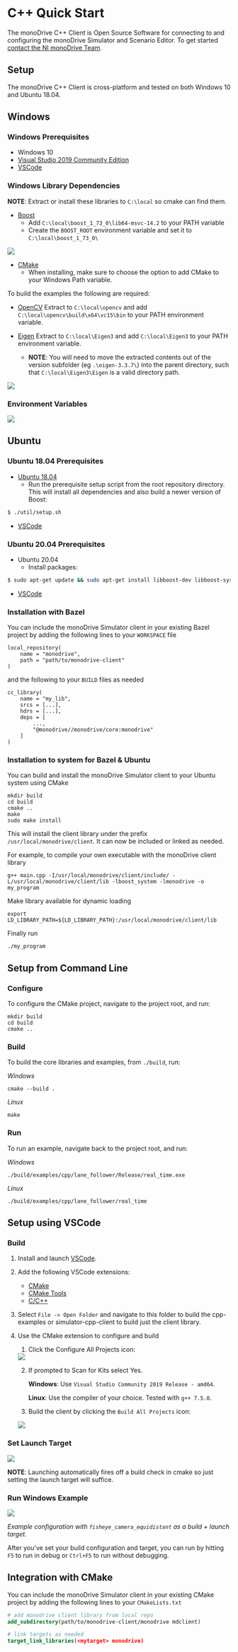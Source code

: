 # C++ Quick Start

The monoDrive C++ Client is Open Source Software for connecting to and 
configuring the monoDrive Simulator and Scenario Editor. To get started [contact the NI monoDrive Team](https://www.monodrive.io/contact). 

## Setup

The monoDrive C++ Client is cross-platform and tested on both Windows 10 and 
Ubuntu 18.04.

## Windows

### Windows Prerequisites

- Windows 10
- [Visual Studio 2019 Community Edition](https://visualstudio.microsoft.com/vs/community/)
- [VSCode](https://code.visualstudio.com/)

### Windows Library Dependencies 
**NOTE**: Extract or install these libraries to `C:\local` so cmake can find them.

- [Boost](https://sourceforge.net/projects/boost/files/boost-binaries/1.73.0/boost_1_73_0-msvc-14.2-64.exe/download)
  - Add `C:\local\boost_1_73_0\lib64-msvc-14.2` to your PATH variable
  - Create the `BOOST_ROOT` environment variable and set it to `C:\local\boost_1_73_0\`

<div class="img_container">
    <img class="lg_img" src="../imgs/boost_root_system_var.jpeg">
</div>

- [CMake](https://cmake.org/download/)
    - When installing, make sure to choose the option to add CMake to your Windows Path variable.
 
To build the examples the following are required:

- [OpenCV](https://github.com/opencv/opencv/releases/download/4.3.0/opencv-4.3.0-vc14_vc15.exe) Extract to `C:\local\opencv` and add `C:\local\opencv\build\x64\vc15\bin` to your PATH environment variable.

- [Eigen](https://gitlab.com/libeigen/eigen/-/archive/3.3.7/eigen-3.3.7.zip) Extract to `C:\local\Eigen3` and add `C:\local\Eigen3` to your PATH environment variable.
     - **NOTE**: You will need to move the extracted contents out of the version subfolder (eg `.\eigen-3.3.7\`) into the parent directory, such that `C:\local\Eigen3\Eigen` is a valid directory path.

<div class="img_container">
    <img class="lg_img" src="../imgs/eigen3_dir.jpeg">
</div>

### Environment Variables

<div class="img_container">
    <img class="lg_img" src="../imgs/env_paths.jpeg">
</div>

## Ubuntu

### Ubuntu 18.04 Prerequisites
- [Ubuntu 18.04](https://releases.ubuntu.com/18.04.4/)
    - Run the prerequisite setup script from the root repository directory. This will install all dependencies and also build a newer version of Boost:
```bash
$ ./util/setup.sh
```

- [VSCode](https://code.visualstudio.com/)

### Ubuntu 20.04 Prerequisites
- Ubuntu 20.04
    - Install packages:
```bash
$ sudo apt-get update && sudo apt-get install libboost-dev libboost-system-dev libboost-filesystem-dev build-essential libeigen3-dev
```
- [VSCode](https://code.visualstudio.com/)

### Installation with Bazel
You can include the monoDrive Simulator client in your existing Bazel project
by adding the following lines to your `WORKSPACE` file
```
local_repository(
    name = "monodrive",
    path = "path/to/monodrive-client"
)
```
and the following to your `BUILD` files as needed
```
cc_library(
    name = "my_lib",
    srcs = [...],
    hdrs = [...],
    deps = [
        ...,
        "@monodrive//monodrive/core:monodrive"
    ]
)
```

### Installation to system for Bazel & Ubuntu
You can build and install the monoDrive Simulator client to your Ubuntu system
using CMake
```
mkdir build
cd build
cmake ..
make
sudo make install
```

This will install the client library under the prefix `/usr/local/monodrive/client`.
It can now be included or linked as needed.

For example, to compile your own executable with the monoDrive client library
```
g++ main.cpp -I/usr/local/monodrive/client/include/ -L/usr/local/monodrive/client/lib -lboost_system -lmonodrive -o my_program
```

Make library available for dynamic loading
```
export LD_LIBRARY_PATH=${LD_LIBRARY_PATH}:/usr/local/monodrive/client/lib
```

Finally run
```
./my_program
```


## Setup from Command Line

### Configure

To configure the CMake project, navigate to the project root, and run:
```
mkdir build
cd build
cmake ..
```

### Build

To build the core libraries and examples, from `./build`, run:

_Windows_
```
cmake --build .
```

_Linux_
```
make
```

### Run

To run an example, navigate back to the project root, and run:

_Windows_
```
./build/examples/cpp/lane_follower/Release/real_time.exe
```

_Linux_
```
./build/examples/cpp/lane_follower/real_time
```


## Setup using VSCode

### Build
1. Install and launch [VSCode](https://code.visualstudio.com/).

2. Add the following VSCode extensions:
    - [CMake](https://marketplace.visualstudio.com/items?itemName=twxs.cmake)
    - [CMake Tools](https://marketplace.visualstudio.com/items?itemName=ms-vscode.cmake-tools)
    - [C/C++](https://marketplace.visualstudio.com/items?itemName=ms-vscode.cpptools)


3. Select `File -> Open Folder` and navigate to this folder to build the cpp-examples or simulator-cpp-client to build just the client library.
4. Use the CMake extension to configure and build
    1. Click the Configure All Projects icon:

    <div class="img_container">
        <img class="lg_img" src="../imgs/configure.png">
    </div>

    2. If prompted to Scan for Kits select Yes.

        **Windows**: Use `Visual Studio Community 2019 Release - amd64`.

        **Linux**: Use the compiler of your choice. Tested with `g++ 7.5.0`.

    3. Build the client by clicking the `Build All Projects` icon:

    <div class="img_container">
        <img class="lg_img" src="../imgs/build.1.png">
    </div>

### Set Launch Target

<div class="img_container">
    <img class="lg_img" src="../imgs/dev_target_set_example_v3.jpeg">
</div>

**NOTE**: Launching automatically fires off a build check in cmake so just setting the launch target will suffice.


### Run Windows Example

<div class="img_container">
    <img class="wide_img" src="../imgs/example_windows_vscode.jpeg">
</div>

*Example configuration with `fisheye_camera_equidistant` as a build + launch target.*

After you've set your build configuration and target, you can run by hitting `F5` to run in debug or `Ctrl+F5` to run without debugging.

## Integration with CMake
You can include the monoDrive Simulator client in your existing CMake project
by adding the following lines to your `CMakeLists.txt`

```cmake
# add monodrive client library from local repo
add_subdirectory(path/to/monodrive-client/monodrive mdclient)

# link targets as needed
target_link_libraries(<mytarget> monodrive)
```
